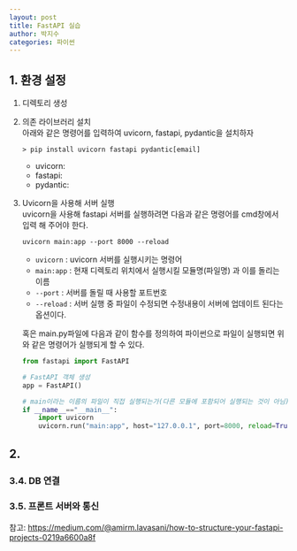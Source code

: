 ```yaml
---
layout: post
title: FastAPI 실습
author: 박지수
categories: 파이썬
---
```


## 1. 환경 설정
1. 디렉토리 생성  

2. 의존 라이브러리 설치  
   아래와 같은 명령어를 입력하여 uvicorn, fastapi, pydantic을 설치하자
   ```
   > pip install uvicorn fastapi pydantic[email]
   ```  
   - uvicorn:
   - fastapi:
   - pydantic: 

3. Uvicorn을 사용해 서버 실행  
   uvicorn을 사용해 fastapi 서버를 실행하려면 다음과 같은 명령어를 cmd창에서 입력 해 주어야 한다.  
   ```
   uvicorn main:app --port 8000 --reload
   ```  
   - `uvicorn` : uvicorn 서버를 실행시키는 명령어
   - `main:app` : 현재 디렉토리 위치에서 실행시킬 모듈명(파일명) 과 이를 돌리는 이름
   - `--port` : 서버를 돌릴 때 사용할 포트번호
   - `--reload` : 서버 실행 중 파일이 수정되면 수정내용이 서버에 업데이트 된다는 옵션이다.  

   혹은 main.py파일에 다음과 같이 함수를 정의하여 파이썬으로 파일이 실행되면 위와 같은 명령어가 실행되게 할 수 있다.  
   ```Python
   from fastapi import FastAPI
   
   # FastAPI 객체 생성
   app = FastAPI()
   
   # main이라는 이름의 파일이 직접 실행되는가(다른 모듈에 포함되어 실행되는 것이 아님)
   if __name__=="__main__":
       import uvicorn
       uvicorn.run("main:app", host="127.0.0.1", port=8000, reload=True)
   ```  

## 2. 

### 3.4. DB 연결  

### 3.5. 프론트 서버와 통신  

참고: https://medium.com/@amirm.lavasani/how-to-structure-your-fastapi-projects-0219a6600a8f
